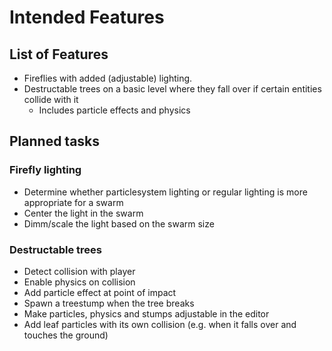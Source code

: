 Intended Features
==================

## List of Features
- Fireflies with added (adjustable) lighting.
- Destructable trees on a basic level where they fall over if certain entities collide with it
  - Includes particle effects and physics

## Planned tasks
### Firefly lighting
- Determine whether particlesystem lighting or regular lighting is more appropriate for a swarm
- Center the light in the swarm
- Dimm/scale the light based on the swarm size

### Destructable trees
- Detect collision with player
- Enable physics on collision
- Add particle effect at point of impact
- Spawn a treestump when the tree breaks
- Make particles, physics and stumps adjustable in the editor
- Add leaf particles with its own collision (e.g. when it falls over and touches the ground)
